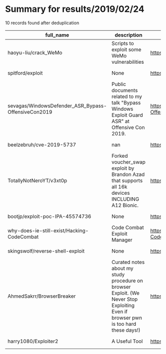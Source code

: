 
# Summary for results/2019/02/24
    
10 records found after deduplication

| full_name | description | html_url | matched_list | matched_count | pushed_at | size | stargazers_count | language | forks_count |
|-----------------------------------------------------|-----------------------------------------------------------------------------------------------------------------------------------|------------------------------------------------------------------------|----------------|-----------------|---------------------------|--------|--------------------|------------|---------------|
| haoyu-liu/crack_WeMo | Scripts to exploit some WeMo vulnerabilities | https://github.com/haoyu-liu/crack_WeMo | ['exploit'] | 1 | 2019-02-24 13:49:10+00:00 | 121314 | 1 | Smali | 0 |
| spitford/exploit | None | https://github.com/spitford/exploit | ['exploit'] | 1 | 2019-02-24 01:31:13+00:00 | 8 | 0 | Assembly | 0 |
| sevagas/WindowsDefender_ASR_Bypass-OffensiveCon2019 | Public documents related to my talk "Bypass Windows Exploit Guard ASR" at Offensive Con 2019. | https://github.com/sevagas/WindowsDefender_ASR_Bypass-OffensiveCon2019 | ['exploit'] | 1 | 2019-02-24 20:12:54+00:00 | 1565 | 83 | | 25 |
| beelzebruh/cve-2019-5737 | nan | https://github.com/beelzebruh/cve-2019-5737 | ['cve-2'] | 1 | 2019-02-24 03:43:12+00:00 | 71 | 0 | C | 0 |
| TotallyNotNeroYT/v3xt0p | Forked voucher_swap exploit by Brandon Azad that supports all 16k devices INCLUDING A12 Bionic. | https://github.com/TotallyNotNeroYT/v3xt0p | ['exploit'] | 1 | 2019-02-24 01:53:44+00:00 | 1 | 0 | | 0 |
| bootjp/exploit-poc-IPA-45574736 | None | https://github.com/bootjp/exploit-poc-IPA-45574736 | ['exploit'] | 1 | 2019-02-24 04:36:25+00:00 | 15 | 0 | | 0 |
| why-does-ie-still-exist/Hacking-CodeCombat | Code Combat Exploit Manager | https://github.com/why-does-ie-still-exist/Hacking-CodeCombat | ['exploit'] | 1 | 2019-02-24 18:55:53+00:00 | 73 | 0 | HTML | 0 |
| skingswolf/reverse-shell-exploit | None | https://github.com/skingswolf/reverse-shell-exploit | ['exploit'] | 1 | 2019-02-24 18:49:35+00:00 | 1 | 0 | Python | 0 |
| AhmedSakrr/BrowserBreaker | Curated notes about my study procedure on browser Exploit. (We Never Stop Exploiting Even if browser pwn is too hard these days!) | https://github.com/AhmedSakrr/BrowserBreaker | ['exploit'] | 1 | 2019-02-24 11:56:56+00:00 | 11320 | 10 | JavaScript | 4 |
| harry1080/Exploiter2 | A Useful Tool | https://github.com/harry1080/Exploiter2 | ['exploit'] | 1 | 2019-02-24 03:49:48+00:00 | 490 | 0 | C# | 0 |
